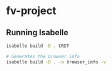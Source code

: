 # fv-project


## Running Isabelle

```bash
isabelle build -D . CRDT

# Generates the browser info
isabelle build -D . -o browser_info -v
```
